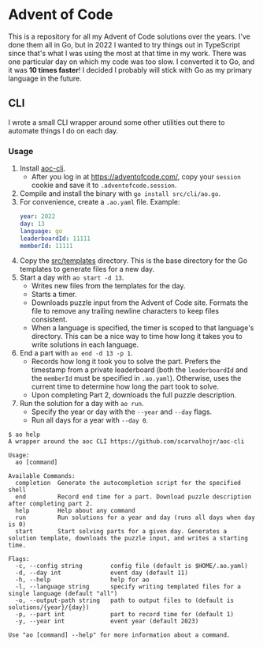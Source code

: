 # Advent of Code

This is a repository for all my Advent of Code solutions over the years. I've done them all in Go, but in 2022 I wanted to try things out in TypeScript since that's what I was using the most at that time in my work. There was one particular day on which my code was too slow. I converted it to Go, and it was **10 times faster**! I decided I probably will stick with Go as my primary language in the future.

## CLI

I wrote a small CLI wrapper around some other utilities out there to automate things I do on each day.

### Usage

1. Install [aoc-cli](https://github.com/scarvalhojr/aoc-cli).
    - After you log in at https://adventofcode.com/, copy your `session` cookie and save it to `.adventofcode.session`.
2. Compile and install the binary with `go install src/cli/ao.go`.
3. For convenience, create a `.ao.yaml` file. Example:
    ```yaml
    year: 2022
    day: 13
    language: go
    leaderboardId: 11111
    memberId: 11111
    ```
4. Copy the [src/templates](src/templates) directory. This is the base directory for the Go templates to generate files for a new day.
5. Start a day with `ao start -d 13`.
    - Writes new files from the templates for the day.
    - Starts a timer.
    - Downloads puzzle input from the Advent of Code site. Formats the file to remove any trailing newline characters to keep files consistent.
    - When a language is specified, the timer is scoped to that language's directory. This can be a nice way to time how long it takes you to write solutions in each language.
6. End a part with `ao end -d 13 -p 1`.
    - Records how long it took you to solve the part. Prefers the timestamp from a private leaderboard (both the `leaderboardId` and the `memberId` must be specified in `.ao.yaml`). Otherwise, uses the current time to determine how long the part took to solve.
    - Upon completing Part 2, downloads the full puzzle description.
7. Run the solution for a day with `ao run`.
    - Specify the year or day with the `--year` and `--day` flags.
    - Run all days for a year with `--day 0`.

```shell
$ ao help
A wrapper around the aoc CLI https://github.com/scarvalhojr/aoc-cli

Usage:
  ao [command]

Available Commands:
  completion  Generate the autocompletion script for the specified shell
  end         Record end time for a part. Download puzzle description after completing part 2.
  help        Help about any command
  run         Run solutions for a year and day (runs all days when day is 0)
  start       Start solving parts for a given day. Generates a solution template, downloads the puzzle input, and writes a starting time.

Flags:
  -c, --config string        config file (default is $HOME/.ao.yaml)
  -d, --day int              event day (default 11)
  -h, --help                 help for ao
  -l, --language string      specify writing templated files for a single language (default "all")
  -o, --output-path string   path to output files to (default is solutions/{year}/{day})
  -p, --part int             part to record time for (default 1)
  -y, --year int             event year (default 2023)

Use "ao [command] --help" for more information about a command.
```
